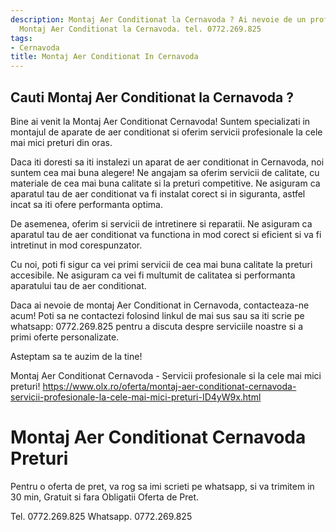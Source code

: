 ```yaml
---
description: Montaj Aer Conditionat la Cernavoda ? Ai nevoie de un profesionist in
  Montaj Aer Conditionat la Cernavoda. tel. 0772.269.825
tags:
- Cernavoda
title: Montaj Aer Conditionat In Cernavoda
---
```



## Cauti Montaj Aer Conditionat la Cernavoda ?

Bine ai venit la Montaj Aer Conditionat Cernavoda! Suntem specializati in montajul de aparate de aer conditionat si oferim servicii profesionale la cele mai mici preturi din oras. 

Daca iti doresti sa iti instalezi un aparat de aer conditionat in Cernavoda, noi suntem cea mai buna alegere! Ne angajam sa oferim servicii de calitate, cu materiale de cea mai buna calitate si la preturi competitive. Ne asiguram ca aparatul tau de aer conditionat va fi instalat corect si in siguranta, astfel incat sa iti ofere performanta optima. 

De asemenea, oferim si servicii de intretinere si reparatii. Ne asiguram ca aparatul tau de aer conditionat va functiona in mod corect si eficient si va fi intretinut in mod corespunzator. 

Cu noi, poti fi sigur ca vei primi servicii de cea mai buna calitate la preturi accesibile. Ne asiguram ca vei fi multumit de calitatea si performanta aparatului tau de aer conditionat. 

Daca ai nevoie de montaj Aer Conditionat in Cernavoda, contacteaza-ne acum! Poti sa ne contactezi folosind linkul de mai sus sau sa iti scrie pe whatsapp: 0772.269.825 pentru a discuta despre serviciile noastre si a primi oferte personalizate. 

Asteptam sa te auzim de la tine! 

Montaj Aer Conditionat Cernavoda - Servicii profesionale si la cele mai mici preturi! 
https://www.olx.ro/oferta/montaj-aer-conditionat-cernavoda-servicii-profesionale-la-cele-mai-mici-preturi-ID4yW9x.html

# Montaj Aer Conditionat Cernavoda Preturi
Pentru o oferta de pret, va rog sa imi scrieti pe whatsapp, si va trimitem in 30 min, Gratuit si fara Obligatii Oferta de Pret.

Tel. 0772.269.825
Whatsapp. 0772.269.825